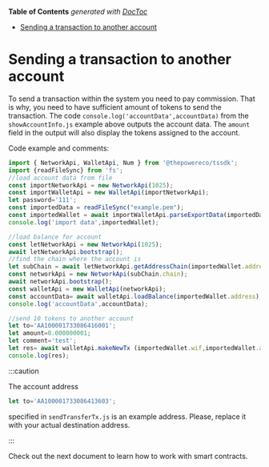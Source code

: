 <!-- START doctoc generated TOC please keep comment here to allow auto update -->
<!-- DON'T EDIT THIS SECTION, INSTEAD RE-RUN doctoc TO UPDATE -->
**Table of Contents**  *generated with [DocToc](https://github.com/thlorenz/doctoc)*

- [Sending a transaction to another account](#sending-a-transaction-to-another-account)

<!-- END doctoc generated TOC please keep comment here to allow auto update -->

# Sending a transaction to another account

To send a transaction within the system you need to pay commission. That is why, you need to have sufficient amount of tokens to send the transaction. The code `console.log('accountData',accountData)` from the `showAccountInfo.js` example above outputs the account data. The `amount` field in the output will also display the tokens assigned to the account.

Code example and comments:

```javascript title="sendTransferTx.js"
import { NetworkApi, WalletApi, Num } from '@thepowereco/tssdk';
import {readFileSync} from 'fs';
//load account data from file
const importNetworkApi = new NetworkApi(1025);
const importWalletApi = new WalletApi(importNetworkApi);
let password='111';
const importedData = readFileSync("example.pem");
const importedWallet = await importWalletApi.parseExportData(importedData.toString(), password);
console.log('import data',importedWallet);

//load balance for account
const letNetworkApi = new NetworkApi(1025);
await letNetworkApi.bootstrap();
//find the chain where the account is 
let subChain = await letNetworkApi.getAddressChain(importedWallet.address);
const networkApi = new NetworkApi(subChain.chain);
await networkApi.bootstrap();
const walletApi = new WalletApi(networkApi);
const accountData= await walletApi.loadBalance(importedWallet.address);
console.log('accountData',accountData);

//send 10 tokens to another account
let to='AA100001733086416001';
let amount=0.000000001;
let comment='test';
let res= await walletApi.makeNewTx (importedWallet.wif,importedWallet.address,to,'SK',amount,comment,new Date().getTime());
console.log(res);
```

:::caution

The account address

```javascript
let to='AA100001733086413603';
```

specified in `sendTransferTx.js` is an example address. Please, replace it with your actual destination address.

:::

Check out the next document to learn how to work with smart contracts.